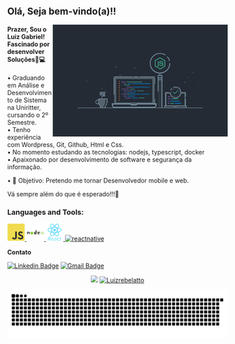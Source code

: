 ## Olá, Seja bem-vindo(a)!!

<img align="right" src="https://github.com/Luizrebelatto/Luizrebelatto/blob/main/imagem.jpg" width="400"/>

#### Prazer, Sou o Luiz Gabriel! Fascinado por desenvolver Soluções👾💻
  
• Graduando em Análise e Desenvolvimento de Sistema na Uniritter, cursando o  2º Semestre.<br>
• Tenho experiência com Wordpress, Git, Github, Html e Css.  
• No momento estudando as tecnologias: nodejs, typescript, docker <br>
• Apaixonado por desenvolvimento de software e segurança da informação.
  
• 🎯 Objetivo: Pretendo me tornar Desenvolvedor mobile e web.  

  
Vá sempre além do que é esperado!!!🚀 

<h3 align="left">Languages and Tools:</h3>
<p align="left"> <a href="https://developer.mozilla.org/en-US/docs/Web/JavaScript" target="_blank"> <img src="https://raw.githubusercontent.com/devicons/devicon/master/icons/javascript/javascript-original.svg" alt="javascript" width="40" height="40"/> </a> <a href="https://nodejs.org" target="_blank"> <img src="https://raw.githubusercontent.com/devicons/devicon/master/icons/nodejs/nodejs-original-wordmark.svg" alt="nodejs" width="40" height="40"/> </a> <a href="https://reactjs.org/" target="_blank"> <img src="https://raw.githubusercontent.com/devicons/devicon/master/icons/react/react-original-wordmark.svg" alt="react" width="40" height="40"/> </a> <a href="https://reactnative.dev/" target="_blank"> <img src="https://reactnative.dev/img/header_logo.svg" alt="reactnative" width="40" height="40"/> </a> </p>

**Contato**

[![Linkedin Badge](https://img.shields.io/badge/-LinkedIn-blue?style=flat-square&logo=Linkedin&logoColor=white&link=https://www.linkedin.com/in/luiz-gabriel-rebelatto-bianchi-67097413b/)](https://www.linkedin.com/in/luiz-gabriel-rebelatto-bianchi-67097413b/)  [![Gmail Badge](https://img.shields.io/badge/-Gmail-c14438?style=flat-square&logo=Gmail&logoColor=white&link=mailtolbrebelatto@gmail.com)](mailto:lbrebelatto@gmail.com)
<p align = "center">
  <a href="https://github.com/Luizrebelatto"><img src="https://github-readme-stats.vercel.app/api/top-langs/?username=Luizrebelatto&layout=compact&theme=cobalt"/></a> 
  <a href="https://github.com/Luizrebelatto"><img src="https://github-readme-stats.vercel.app/api?username=Luizrebelatto&show_icons=true&theme=cobalt&include_all_commits=true&count_private=true" alt="Luizrebelatto"/></a>
</p> 

 ![Snake animation](https://github.com/Luizrebelatto/Luizrebelatto/blob/output/github-contribution-grid-snake.svg)
  

 

